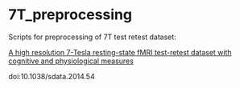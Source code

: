 # 7T_preprocessing
Scripts for preprocessing of 7T test retest dataset:

[A high resolution 7-Tesla resting-state fMRI test-retest dataset with cognitive and physiological measures](http://www.nature.com/articles/sdata201454)

doi:10.1038/sdata.2014.54
